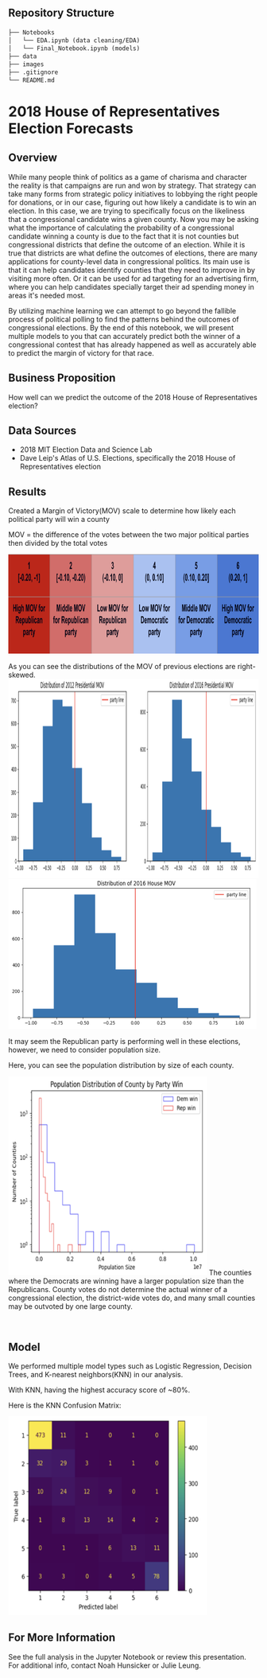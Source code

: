 ## Repository Structure 
```
├── Notebooks 
│   └── EDA.ipynb (data cleaning/EDA)
│   └── Final_Notebook.ipynb (models)
├── data
├── images
├── .gitignore
└── README.md
```
# 2018 House of Representatives Election Forecasts 

## Overview
While many people think of politics as a game of charisma and character the reality is that campaigns are run and won by strategy. That strategy can take many forms from strategic policy initiatives to lobbying the right people for donations, or in our case, figuring out how likely a candidate is to win an election. In this case, we are trying to specifically focus on the likeliness that a congressional candidate wins a given county. Now you may be asking what the importance of calculating the probability of a congressional candidate winning a county is due to the fact that it is not counties but congressional districts that define the outcome of an election. While it is true that districts are what define the outcomes of elections, there are many applications for county-level data in congressional politics. Its main use is that it can help candidates identify counties that they need to improve in by visiting more often. Or it can be used for ad targeting for an advertising firm, where you can help candidates specially target their ad spending money in areas it's needed most.

By utilizing machine learning we can attempt to go beyond the fallible process of political polling to find the patterns behind the outcomes of congressional elections. By the end of this notebook, we will present multiple models to you that can accurately predict both the winner of a congressional contest that has already happened as well as accurately able to predict the margin of victory for that race.

## Business Proposition
How well can we predict the outcome of the 2018 House of Representatives election?

## Data Sources
- 2018 MIT Election Data and Science Lab
- Dave Leip's Atlas of U.S. Elections, specifically the 2018 House of Representatives election 

## Results
Created a Margin of Victory(MOV) scale to determine how likely each political party will win a county 

MOV = the difference of the votes between the two major political parties then divided by the total votes

<img src='images/mov_scale.png' width='800' height='200'>

As you can see the distributions of the MOV of previous elections are right-skewed. 
<img src='images/pres_mov.png' width='800' height='400'>
<img src='images/house_mov.png' width='500' height='300'>

It may seem the Republican party is performing well in these elections, however, we need to consider population size.

Here, you can see the population distribution by size of each county. 

<img src='images/pop2.png' width='400' height='400'>
The counties where the Democrats are winning have a larger population size than the Republicans. 
County votes do not determine the actual winner of a congressional election, the district-wide votes do, and many small counties may be outvoted by one large county.

&nbsp;
## Model
We performed multiple model types such as Logistic Regression, Decision Trees, and K-nearest neighbors(KNN) in our analysis. 

With KNN, having the highest accuracy score of ~80%.

Here is the KNN Confusion Matrix:

<img src='images/confusion_matrix.png' width='400' height='400'>


## For More Information
See the full analysis in the Jupyter Notebook or review this presentation. For additional info, contact Noah Hunsicker or Julie Leung.
